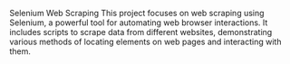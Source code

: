 Selenium Web Scraping
This project focuses on web scraping using Selenium, a powerful tool for automating web browser interactions. It includes scripts to scrape data from different websites, demonstrating various methods of locating elements on web pages and interacting with them.